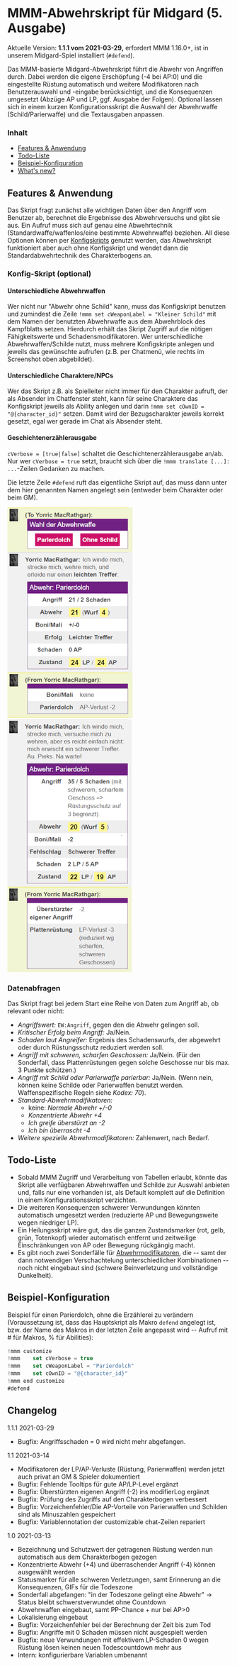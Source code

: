 # MMM-Abwehrskript für Midgard (5. Ausgabe)

Aktuelle Version: **1.1.1 vom 2021-03-29,** erfordert MMM 1.16.0+, ist in unserem Midgard-Spiel installiert (`#defend`).

Das MMM-basierte Midgard-Abwehrskript führt die Abwehr von Angriffen durch. Dabei werden die eigene Erschöpfung (-4 bei AP:0) und die eingestellte Rüstung automatisch und weitere Modifikatoren nach Benutzerauswahl und -eingabe berücksichtigt, und die Konsequenzen umgesetzt (Abzüge AP und LP, ggf. Ausgabe der Folgen). Optional lassen sich in einem kurzen Konfigurationsskript die Auswahl der Abwehrwaffe (Schild/Parierwaffe) und die Textausgaben anpassen.

### Inhalt

- [Features & Anwendung](#features--anwendung)
- [Todo-Liste](#todo-liste)
- [Beispiel-Konfiguration](#beispiel-konfiguration)
- [What's new?](#changelog)


## Features & Anwendung

Das Skript fragt zunächst alle wichtigen Daten über den Angriff vom Benutzer ab, berechnet die Ergebnisse des Abwehrversuchs und gibt sie aus. Ein Aufruf muss sich auf genau eine Abwehrtechnik (Standardwaffe/waffenlos/eine bestimmte Abwehrwaffe) beziehen. All diese Optionen können per [Konfigskripts](#konfig-skript-optional) genutzt werden, das Abwehrskript funktioniert aber auch ohne Konfigskript und wendet dann die Standardabwehrtechnik des Charakterbogens an.

### Konfig-Skript (optional)

#### Unterschiedliche Abwehrwaffen

Wer nicht nur "Abwehr ohne Schild" kann, muss das Konfigskript benutzen und zumindest die Zeile `!mmm set cWeaponLabel = "Kleiner Schild"` mit dem Namen der benutzten Abwehrwaffe aus dem Abwehrblock des Kampfblatts setzen. Hierdurch erhält das Skript Zugriff auf die nötigen Fähigkeitswerte und Schadensmodifikatoren. Wer unterschiedliche Abwehrwaffen/Schilde nutzt, muss mehrere Konfigskripte anlegen und jeweils das gewünschte aufrufen (z.B. per Chatmenü, wie rechts im Screenshot oben abgebildet).

#### Unterschiedliche Charaktere/NPCs

Wer das Skript z.B. als Spielleiter nicht immer für den Charakter aufruft, der als Absender im Chatfenster steht, kann für seine Charaktere das Konfigskript jeweils als Ability anlegen und darin `!mmm set cOwnID = "@{character_id}"` setzen. Damit wird der Bezugscharakter jeweils korrekt gesetzt, egal wer gerade im Chat als Absender steht.

#### Geschichtenerzählerausgabe

`cVerbose = [true|false]` schaltet die Geschichtenerzählerausgabe an/ab. Nur wer `cVerbose = true` setzt, braucht sich über die `!mmm translate [...]: ...`-Zeilen Gedanken zu machen.

Die letzte Zeile `#defend` ruft das eigentliche Skript auf, das muss dann unter dem hier genannten Namen angelegt sein (entweder beim Charakter oder beim GM).

![Screenshot](mmm-defense-1.1-mit-chatmenue.png)
![Screenshot](mmm-defense-1.1-plattenruestung-neu.png)

### Datenabfragen

Das Skript fragt bei jedem Start eine Reihe von Daten zum Angriff ab, ob relevant oder nicht:
- *Angriffswert:* `EW:Angriff`, gegen den die Abwehr gelingen soll.
- *Kritischer Erfolg beim Angriff:* Ja/Nein.
- *Schaden laut Angreifer:* Ergebnis des Schadenswurfs, der abgewehrt oder durch Rüstungsschutz reduziert werden soll.
- *Angriff mit schweren, scharfen Geschossen:* Ja/Nein. (Für den Sonderfall, dass Plattenrüstungen gegen solche Geschosse nur bis max. 3 Punkte schützen.)
- *Angriff mit Schild oder Parierwaffe parierbar:* Ja/Nein. (Wenn nein, können keine Schilde oder Parierwaffen benutzt werden. Waffenspezifische Regeln siehe *Kodex: 70*).
- *Standard-Abwehrmodifikatoren:*
  -  keine: *Normale Abwehr +/-0*
  - *Konzentrierte Abwehr +4*
  - *Ich greife überstürzt an -2*
  - *Ich bin überrascht -4*
- *Weitere spezielle Abwehrmodifikatoren:* Zahlenwert, nach Bedarf.

## Todo-Liste

- Sobald MMM Zugriff und Verarbeitung von Tabellen erlaubt, könnte das Skript alle verfügbaren Abwehrwaffen und Schilde zur Auswahl anbieten und, falls nur eine vorhanden ist, als Default komplett auf die Definition in einem Konfigurationsskript verzichten.
- Die weiteren Konsequenzen schwerer Verwundungen könnten automatisch umgesetzt werden (reduzierte AP und Bewegungsweite wegen niedriger LP).
- Ein Heilungsskript wäre gut, das die ganzen Zustandsmarker (rot, gelb, grün, Totenkopf) wieder automatisch entfernt und zeitweilige Einschränkungen von AP oder Bewegung rückgängig macht.
- Es gibt noch zwei Sonderfälle für [Abwehrmodifikatoren](https://midgard.alienn.net/doku.php?id=abwehr_nahkampf_boni_und_malusse), die -- samt der dann notwendigen Verschachtelung unterschiedlicher Kombinationen -- noch nicht eingebaut sind (schwere Beinverletzung und vollständige Dunkelheit).

## Beispiel-Konfiguration

Beispiel für einen Parierdolch, ohne die Erzählerei zu verändern (Voraussetzung ist, dass das Hauptskript als Makro `defend` angelegt ist, bzw. der Name des Makros in der letzten Zeile angepasst wird -- Aufruf mit # für Makros, % für Abilities):

```javascript
!mmm customize
!mmm    set cVerbose = true
!mmm    set cWeaponLabel = "Parierdolch"
!mmm    set cOwnID = "@{character_id}"
!mmm end customize
#defend
```

## Changelog

1.1.1 2021-03-29

- Bugfix: Angriffsschaden = 0 wird nicht mehr abgefangen.

1.1 2021-03-14

- Modifikatoren der LP/AP-Verluste (Rüstung, Parierwaffen) werden jetzt auch privat an GM & Spieler dokumentiert
- Bugfix: Fehlende Tooltips für gute AP/LP-Level ergänzt
- Bugfix: Überstürzten eigenen Angriff (-2) ins modifierLog ergänzt
- Bugfix: Prüfung des Zugriffs auf den Charakterbogen verbessert
- Bugfix: Vorzeichenfehler/Die AP-Vorteile von Parierwaffen und Schilden sind als Minuszahlen gespeichert
- Bugfix: Variablennotation der customizable chat-Zeilen repariert

1.0 2021-03-13

- Bezeichnung und Schutzwert der getragenen Rüstung werden nun automatisch aus dem Charakterbogen gezogen
- Konzentrierte Abwehr (+4) und überraschender Angriff (-4) können ausgewählt werden
- Statusmarker für alle schweren Verletzungen, samt Erinnerung an die Konsequenzen, GIFs für die Todeszone
- Sonderfall abgefangen: "in der Todeszone gelingt eine Abwehr" -> Status bleibt schwerstverwundet ohne Countdown
- Abwehrwaffen eingebaut, samt PP-Chance + nur bei AP>0
- Lokalisierung eingebaut
- Bugfix: Vorzeichenfehler bei der Berechnung der Zeit bis zum Tod
- Bugfix: Angriffe mit 0 Schaden müssen nicht ausgespielt werden
- Bugfix: neue Verwundungen mit effektivem LP-Schaden 0 wegen Rüstung lösen keinen neuen Todescountdown mehr aus
- Intern: konfigurierbare Variablen umbenannt
